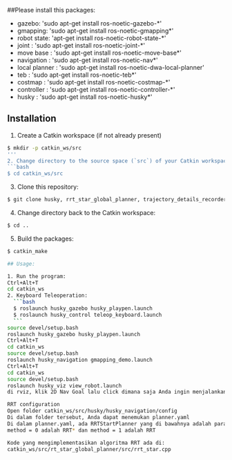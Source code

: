 ##Please install this packages:

- gazebo: 'sudo apt-get install ros-noetic-gazebo-*'
- gmapping: 'sudo apt-get install ros-noetic-gmapping*'
- robot state: 'apt-get install ros-noetic-robot-state-*'
- joint : 'sudo apt-get install ros-noetic-joint-*'
- move base : 'sudo apt-get install ros-noetic-move-base*'
- navigation : 'sudo apt-get install ros-noetic-nav*'
- local planner : 'sudo apt-get install ros-noetic-dwa-local-planner'
- teb : 'sudo apt-get install ros-noetic-teb*'
- costmap : 'sudo apt-get install ros-noetic-costmap-*'
- controller : 'sudo apt-get install ros-noetic-controller-*'
- husky : 'sudo apt-get install ros-noetic-husky*'

## Installation

1. Create a Catkin workspace (if not already present)
  ```bash
  $ mkdir -p catkin_ws/src
  '''
2. Change directory to the source space (`src`) of your Catkin workspace
  ```bash
  $ cd catkin_ws/src
  ```
3. Clone this repository:
  ```bash
  $ git clone husky, rrt_star_global_planner, trajectory_details_recorder
  ```
4. Change directory back to the Catkin workspace:
  ```bash
  $ cd ..
  ```
5. Build the packages:
  ```bash
  $ catkin_make

## Usage:

1. Run the program:
  Ctrl+Alt+T
  cd catkin_ws 
2. Keyboard Teleoperation:
    ```bash
    $ roslaunch husky_gazebo husky_playpen.launch
    $ roslaunch husky_control teleop_keyboard.launch
    ```
source devel/setup.bash
roslaunch husky_gazebo husky_playpen.launch
Ctrl+Alt+T
cd catkin_ws 
source devel/setup.bash
roslaunch husky_navigation gmapping_demo.launch
Ctrl+Alt+T
cd catkin_ws 
source devel/setup.bash
roslaunch husky_viz view_robot.launch
di rviz, klik 2D Nav Goal lalu click dimana saja Anda ingin menjalankan robot 

RRT configuration
Open folder catkin_ws/src/husky/husky_navigation/config
Di dalam folder tersebut, Anda dapat menemukan planner.yaml
Di dalam planner.yaml, ada RRTStartPlanner yang di bawahnya adalah parameter yang berkaitan
method = 0 adalah RRT* dan method = 1 adalah RRT

Kode yang mengimplementasikan algoritma RRT ada di:
catkin_ws/src/rt_star_global_planner/src/rrt_star.cpp


